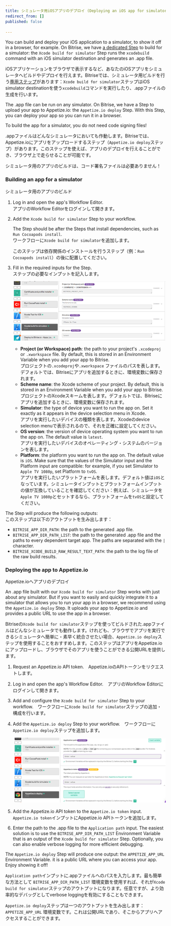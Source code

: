 ```yaml
---
title: シミュレータ用iOSアプリのデプロイ (Deploying an iOS app for simulators)
redirect_from: []
published: false

---
```

You can build and deploy your iOS application to a simulator, to show it off in a browser, for example. On Bitrise, we have [a dedicated Step](https://www.bitrise.io/integrations/steps/xcode-build-for-simulator) to build for a simulator: the `Xcode build for simulator` Step runs the `xcodebuild` command with an iOS simulator destination and generates an .app file.

iOSアプリケーションをブラウザで表示するなど、あなたのiOSアプリをシミュレータへビルドやデプロイを行えます。Bitriseでは、シミュレータ用ビルドを行う[専用ステップ](https://www.bitrise.io/integrations/steps/xcode-build-for-simulator)があります：`Xcode build for simulator`ステップはiOS simulator destinationを使う`xcodebuild`コマンドを実行したり、.appファイルの生成を行います。

The .app file can be run on any simulator. On Bitrise, we have a Step to upload your app to Appetize.io: the `Appetize.io deploy` Step. With this Step, you can deploy your app so you can run it in a browser.

To build the app for a simulator, you do not need code signing files!

.appファイルはどんなシミュレータにおいても作動します。Bitriseでは、Appetize.ioにアプリをアップロードするステップ（`Appetize.io deploy`ステップ）があります。このステップを使えば、アプリのデプロイを行えることができ、ブラウザ上で走らせることが可能です。

シミュレータ用のアプリのビルドは、コード署名ファイルは必要ありません！

### Building an app for a simulator

シミュレータ用のアプリのビルド

1. Log in and open the app's Workflow Editor.　  
   アプリのWorkflow Editorをログインして開きます。
2. Add the `Xcode build for simulator` Step to your workflow.

   The Step should be after the Steps that install dependencies, such as `Run Cocoapods install`.  
   ワークフローに`Xcode build for simulator`を追加します。

   このステップは依存関係のインストールを行うステップ（例：`Run Cocoapods install`）の後に配置してください。
3. Fill in the required inputs for the Step.  
   ステップの必要なインプットを記入します。

   ![](/img/build-for-simulator.png)
   * **Project (or Workspace) path**: the path to your project's `.xcodeproj` or `.xworkspace` file. By default, this is stored in an Environment Variable when you add your app to Bitrise.  
     プロジェクトの`.xcodeproj`や`.xworkspace` ファイルのパスを表します。デフォルトでは、Bitriseにアプリを追加するときに、環境変数に保存されます。
   * **Scheme name**: the Xcode scheme of your project. By default, this is stored in an Environment Variable when you add your app to Bitrise.  
     プロジェクトのXcodeスキームを表します。デフォルトでは、Bitriseにアプリを追加するときに、環境変数に保存されます。
   * **Simulator**: the type of device you want to run the app on. Set it exactly as it appears in the device selection menu in Xcode.  
     アプリを実行したいデバイスの種類を表します。Xcodeのdevice selection menuで表示されるので、それを正確に設定してください。
   * **OS version**: the version of device operating system you want to run the app on. The default value is `latest`.  
     アプリを実行したいデバイスのオペレーティング・システムのバージョンを表します。
   * **Platform**: the platform you want to run the app on. The default value is `iOS`. Make sure that the values of the Simulator input and the Platform input are compatible: for example, if you set Simulator to `Apple TV 1080p`, set Platform to `tvOS`.  
     アプリを実行したいプラットフォームを表します。デフォルト値は`iOS`となっています。シミュレータインプットとプラットフォームインプットの値が互換していることを確認してください：例えば、シミュレータを`Apple TV 1080p`とセットするなら、プラットフォームを`tvOS`と設定してください。

The Step will produce the following outputs:  
このステップは以下のアウトプットを生み出します：

* `BITRISE_APP_DIR_PATH`: the path to the generated .app file.
* `BITRISE_APP_DIR_PATH_LIST`: the path to the generated .app file and the paths to every dependent target app. The paths are separated with the `|` character.
* `BITRISE_XCODE_BUILD_RAW_RESULT_TEXT_PATH`: the path to the log file of the raw build results.

### Deploying the app to Appetize.io

Appetize.ioへアプリのデプロイ

An .app file built with our `Xcode build for simulator` Step works with just about any simulator. But if you want to easily and quickly integrate it to a simulator that allows you to run your app in a browser, we recommend using the `Appetize.io deploy` Step. It uploads your app to Appetize.io and provides a public URL to use the app in a browser.

Bitriseの`Xcode build for simulator`ステップを使ってビルドされた.appファイルはどんなシミュレータでも動作します。けれども、ブラウザでアプリを実行できるシミュレータへ簡単に・素早く統合させたい場合、`Appetize.io deploy`ステップを使用することをおすすめします。このステップはアプリをAppetize.ioにアップロードし、ブラウザでそのアプリを使うことができる公開URLを提供します。

1. Request an Appetize.io API token.　Appetize.ioのAPIトークンをリクエストします。
2. Log in and open the app's Workflow Editor.　アプリのWorkflow Editorにログインして開きます。
3. Add and configure the `Xcode build for simulator` Step to your workflow.　ワークフローに`Xcode build for simulator`ステップの追加・構成を行います。
4. Add the `Appetize.io deploy` Step to your workflow.　ワークフローに`Appetize.io deploy`ステップを追加します。

   ![](/img/appetize-deploy.png)
5. Add the Appetize.io API token to the `Appetize.io token` input.　`Appetize.io token`インプットにAppetize.io APIトークンを追加します。
6. Enter the path to the .app file to the `Application path` input. The easiest solution is to use the `BITRISE_APP_DIR_PATH_LIST` Environment Variable that is an output of the `Xcode build for simulator` Step. Optionally, you can also enable verbose logging for more efficient debugging.

The `Appetize.io deploy` Step will produce one output: the `APPETIZE_APP_URL` Environment Variable. it is a public URL where you can access your app. Enjoy showing it off!

`Application path`インプットに.appファイルへのパスを入力します。最も簡単な方法として `BITRISE_APP_DIR_PATH_LIST` 環境変数を使用すれば、それが`Xcode build for simulator`ステップのアウトプットになります。任意ですが、より効率的なデバッグとしてverbose loggingを有効にすることもできます。

`Appetize.io deploy`ステップは一つのアウトプットを生み出します：`APPETIZE_APP_URL` 環境変数です。これは公開URLであり、そこからアプリへアクセスすることができます。
